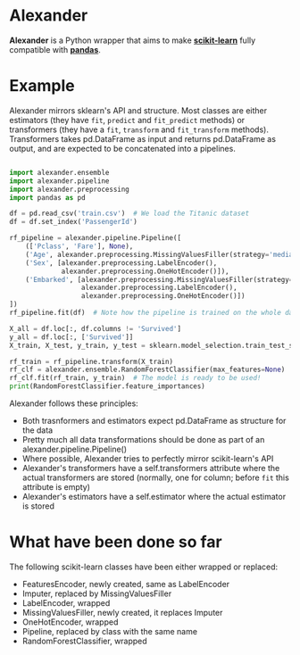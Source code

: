 # Alexander
**Alexander** is a Python wrapper that aims to make [**scikit-learn**](http://scikit-learn.org/) fully compatible with [**pandas**](http://pandas.pydata.org/pandas-docs/stable/index.html).

# Example
Alexander mirrors sklearn's API and structure. Most classes are either estimators (they have `fit`, `predict` and `fit_predict` methods) or transformers (they have a `fit`, `transform` and `fit_transform` methods). Transformers takes pd.DataFrame as input and returns pd.DataFrame as output, and are expected to be concatenated into a pipelines.

```python

import alexander.ensemble
import alexander.pipeline
import alexander.preprocessing
import pandas as pd

df = pd.read_csv('train.csv')  # We load the Titanic dataset
df = df.set_index('PassengerId')

rf_pipeline = alexander.pipeline.Pipeline([
    (['Pclass', 'Fare'], None),
    ('Age', alexander.preprocessing.MissingValuesFiller(strategy='median')),
    ('Sex', [alexander.preprocessing.LabelEncoder(),
             alexander.preprocessing.OneHotEncoder()]),
    ('Embarked', [alexander.preprocessing.MissingValuesFiller(strategy='most_frequent'),
                  alexander.preprocessing.LabelEncoder(),
                  alexander.preprocessing.OneHotEncoder()])
])
rf_pipeline.fit(df)  # Note how the pipeline is trained on the whole dataset

X_all = df.loc[:, df.columns != 'Survived']
y_all = df.loc[:, ['Survived']]
X_train, X_test, y_train, y_test = sklearn.model_selection.train_test_split(X_all, y_all, test_size=0.2))

rf_train = rf_pipeline.transform(X_train)
rf_clf = alexander.ensemble.RandomForestClassifier(max_features=None)
rf_clf.fit(rf_train, y_train)  # The model is ready to be used!
print(RandomForestClassifier.feature_importances)

```

Alexander follows these principles:

- Both trasnformers and estimators expect pd.DataFrame as structure for the data
- Pretty much all data transformations should be done as part of an alexander.pipeline.Pipeline()
- Where possible, Alexander tries to perfectly mirror scikit-learn's API
- Alexander's transformers have a self.transformers attribute where the actual transformers are stored (normally, one for column; before `fit` this attribute is empty)
- Alexander's estimators have a self.estimator where the actual estimator is stored

# What have been done so far
The following scikit-learn classes have been either wrapped or replaced:

- FeaturesEncoder, newly created, same as LabelEncoder
- Imputer, replaced by MissingValuesFiller
- LabelEncoder, wrapped
- MissingValuesFiller, newly created, it replaces Imputer
- OneHotEncoder, wrapped
- Pipeline, replaced by class with the same name
- RandomForestClassifier, wrapped